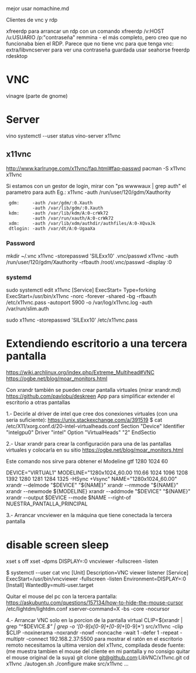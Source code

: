 mejor usar nomachine.md

Clientes de vnc y rdp

xfreerdp
  para arrancar un rdp con un comando
  xfreerdp /v:HOST /u:USUARIO /p:"contraseña"
remmina - el más completo, pero creo que no funcionaba bien el RDP. Parece que no tiene vnc
  para que tenga vnc: extra/libvncserver
  para ver una contraseña guardada usar seahorse
freerdp
rdesktop

# VNC
vinagre (parte de gnome)


# Server
vino
  systemctl --user status vino-server
x11vnc

## x11vnc
http://www.karlrunge.com/x11vnc/faq.html#faq-passwd
pacman -S x11vnc
x11vnc

Si estamos con un gestor de login, mirar con "ps wwwwaux | grep auth" el parametro para auth
Eg.:
x11vnc -auth /run/user/120/gdm/Xauthority

     gdm:     -auth /var/gdm/:0.Xauth
              -auth /var/lib/gdm/:0.Xauth
     kdm:     -auth /var/lib/kdm/A:0-crWk72
              -auth /var/run/xauth/A:0-crWk72
     xdm:     -auth /var/lib/xdm/authdir/authfiles/A:0-XQvaJk
     dtlogin: -auth /var/dt/A:0-UgaaXa

### Password
mkdir ~/.vnc
x11vnc -storepasswd 'SILExx10' .vnc/passwd
x11vnc -auth /run/user/120/gdm/Xauthority -rfbauth /root/.vnc/passwd -display :0

### systemd
sudo systemctl edit x11vnc
[Service]
ExecStart=
Type=forking
ExecStart=/usr/bin/x11vnc -norc -forever -shared -bg -rfbauth /etc/x11vnc.pass -autoport 5900 -o /var/log/x11vnc.log -auth /var/run/slim.auth

sudo x11vnc -storepasswd 'SILExx10' /etc/x11vnc.pass



# Extendiendo escritorio a una tercera pantalla
https://wiki.archlinux.org/index.php/Extreme_Multihead#VNC
https://ogbe.net/blog/moar_monitors.html

Con xrandr también se pueden crear pantalla virtuales (mirar xrandr.md)
https://github.com/pavlobu/deskreen
App para simplificar extender el escritorio a otras pantallas


1.- Decirle al driver de intel que cree dos conexiones virtuales (con una seria suficiente):
https://unix.stackexchange.com/a/391519
$ cat /etc/X11/xorg.conf.d/20-intel-virtualheads.conf
Section "Device"
    Identifier "intelgpu0"
    Driver "intel"
    Option "VirtualHeads" "2"
EndSectio

2.- Usar xrandr para crear la configuración para una de las pantallas virtuales y colocarla en su sitio
https://ogbe.net/blog/moar_monitors.html

Este comando nos sirve para obtener el Modeline
gtf 1280 1024 60


DEVICE="VIRTUAL1"
MODELINE="1280x1024_60.00 110.66 1024 1096 1208 1392 1280 1281 1284 1325 -HSync +Vsync"
NAME="1280x1024_60.00"
xrandr --delmode "$DEVICE" "${NAME}"
xrandr --rmmode "${NAME}"
xrandr --newmode ${MODELINE}
xrandr --addmode "$DEVICE" "${NAME}"
xrandr --output $DEVICE --mode $NAME --right-of NUESTRA_PANTALLA_PRINCIPAL


3.- Arrancar vncviewer en la máquina que tiene conectada la tercera pantalla
# disable screen sleep
xset s off
xset -dpms
DISPLAY=:0 vncviewer -fullscreen -listen


$ systemctl --user cat vnc
[Unit]
Description=VNC viewer listener
[Service]
ExecStart=/usr/bin/vncviewer -fullscreen -listen
Environment=DISPLAY=:0
[Install]
WantedBy=multi-user.target



Quitar el mouse del pc con la tercera pantalla:
https://askubuntu.com/questions/157134/how-to-hide-the-mouse-cursor
/etc/lightdm/lightdm.conf
xserver-command=X -bs -core -nocursor


4.- Arrancar VNC solo en la porcion de la pantalla virtual
CLIP=$(xrandr | grep "^$DEVICE.*$" | grep -o '[0-9]*x[0-9]*+[0-9]*+[0-9]*')
src/x11vnc -clip $CLIP -noxinerama -noxrandr -nowf -noncache -wait 1 -defer 1 -repeat -multiptr -connect 192.168.2.37:5500
  para mostrar el ratón en el escritorio remoto necesitamos la ultima version del x11vnc, compilada desde fuente:
  (me muestra tambien el mouse del cliente en mi pantalla y no consigo quitar el mouse original de la suya)
  git clone git@github.com:LibVNC/x11vnc.git
  cd x11vnc
  ./autogen.sh
  ./configure
  make
  src/x11vnc ...


